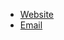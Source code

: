 <!--img src="namecard.png" /-->
<ul>
  <li><a href="www.directedbyshawn.com">Website</a></li>
  <li><a href="mailto:me@directedbyshawn.com">Email</a></li>
</ul>

